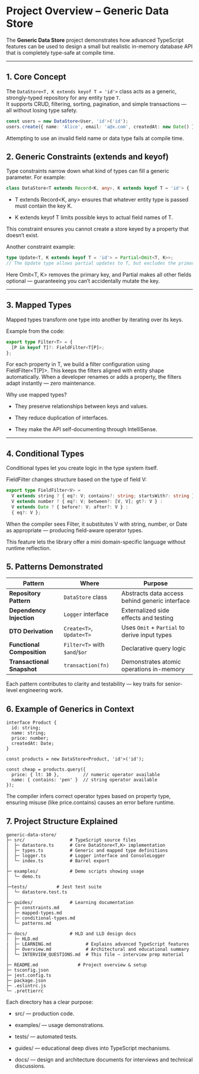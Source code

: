 # Project Overview – Generic Data Store

The **Generic Data Store** project demonstrates how advanced TypeScript features can be used to design a small but realistic in-memory database API that is completely type-safe at compile time.

---

## 1. Core Concept

The `DataStore<T, K extends keyof T = 'id'>` class acts as a generic, strongly-typed repository for any entity type `T`.  
It supports CRUD, filtering, sorting, pagination, and simple transactions — all without losing type safety.

```ts
const users = new DataStore<User, 'id'>('id');
users.create({ name: 'Alice', email: 'a@x.com', createdAt: new Date() });
```
Attempting to use an invalid field name or data type fails at compile time.

## 2. Generic Constraints (extends and keyof)

Type constraints narrow down what kind of types can fill a generic parameter.
For example:
```ts
class DataStore<T extends Record<K, any>, K extends keyof T = 'id'> { ... }
```
- T extends Record<K, any> ensures that whatever entity type is passed must contain the key K.

- K extends keyof T limits possible keys to actual field names of T.

This constraint ensures you cannot create a store keyed by a property that doesn’t exist.

Another constraint example:
```ts
type Update<T, K extends keyof T = 'id'> = Partial<Omit<T, K>>;
// The Update type allows partial updates to T, but excludes the primary key K.
```
Here Omit<T, K> removes the primary key, and Partial makes all other fields optional — guaranteeing you can’t accidentally mutate the key.

---

## 3. Mapped Types

Mapped types transform one type into another by iterating over its keys.

Example from the code:
```ts
export type Filter<T> = {
  [P in keyof T]?: FieldFilter<T[P]>;
};

```
For each property in T, we build a filter configuration using FieldFilter<T[P]>.
This keeps the filters aligned with entity shape automatically.
When a developer renames or adds a property, the filters adapt instantly — zero maintenance.

Why use mapped types?

- They preserve relationships between keys and values.

- They reduce duplication of interfaces.

- They make the API self-documenting through IntelliSense.

---

## 4. Conditional Types

Conditional types let you create logic in the type system itself.

FieldFilter<V> changes structure based on the type of field V:

```ts
export type FieldFilter<V> =
  V extends string ? { eq?: V; contains?: string; startsWith?: string } :
  V extends number ? { eq?: V; between?: [V, V]; gt?: V } :
  V extends Date ? { before?: V; after?: V } :
  { eq?: V };
```

When the compiler sees Filter<User>, it substitutes V with string, number, or Date as appropriate — producing field-aware operator types.

This feature lets the library offer a mini domain-specific language without runtime reflection.

## 5. Patterns Demonstrated

| Pattern                    | Where                         | Purpose                                        |
| -------------------------- | ----------------------------- | ---------------------------------------------- |
| **Repository Pattern**     | `DataStore` class             | Abstracts data access behind generic interface |
| **Dependency Injection**   | `Logger` interface            | Externalized side effects and testing          |
| **DTO Derivation**         | `Create<T>`, `Update<T>`      | Uses `Omit` + `Partial` to derive input types  |
| **Functional Composition** | `Filter<T>` with `$and`/`$or` | Declarative query logic                        |
| **Transactional Snapshot** | `transaction(fn)`             | Demonstrates atomic operations in-memory       |

Each pattern contributes to clarity and testability — key traits for senior-level engineering work.

## 6. Example of Generics in Context
```
interface Product {
  id: string;
  name: string;
  price: number;
  createdAt: Date;
}

const products = new DataStore<Product, 'id'>('id');

const cheap = products.query({
  price: { lt: 10 },         // numeric operator available
  name: { contains: 'pen' }  // string operator available
});
```
The compiler infers correct operator types based on property type, ensuring misuse (like price.contains) causes an error before runtime.

## 7. Project Structure Explained
```
generic-data-store/
├─ src/                 # TypeScript source files
│  ├─ datastore.ts      # Core DataStore<T,K> implementation
│  ├─ types.ts          # Generic and mapped type definitions
│  ├─ logger.ts         # Logger interface and ConsoleLogger
│  └─ index.ts          # Barrel export
│
├─ examples/            # Demo scripts showing usage
│  └─ demo.ts
│
├─tests/           # Jest test suite
│  └─ datastore.test.ts
│
├─ guides/              # Learning documentation
│  ├─ constraints.md
│  ├─ mapped-types.md
│  ├─ conditional-types.md
│  └─ patterns.md
│
├─ docs/                # HLD and LLD design docs
│  ├─ HLD.md
|  ├─ LEARNING.md             # Explains advanced TypeScript features
│  ├─ Overview.md             # Architectural and educational summary
│  └─ INTERVIEW_QUESTIONS.md  # This file — interview prep material
│
├─ README.md               # Project overview & setup
├─ tsconfig.json
├─ jest.config.ts
├─ package.json
├─ .eslintrc.js
└─ .prettierrc
```

Each directory has a clear purpose:

- src/ — production code.

- examples/ — usage demonstrations.

- tests/ — automated tests.

- guides/ — educational deep dives into TypeScript mechanisms.

- docs/ — design and architecture documents for interviews and technical discussions.

